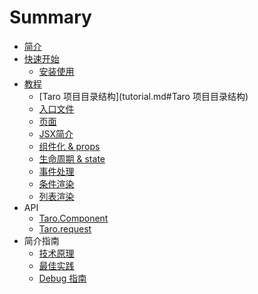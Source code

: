 # Summary

* [简介](README.md)
* [快速开始](GETTING-STARTED.md)
  * [安装使用](GETTING-STARTED.md#安装)
* [教程](tutorial.md)
  * [Taro 项目目录结构](tutorial.md#Taro 项目目录结构)
  * [入口文件](tutorial.md#入口文件)
  * [页面](tutorial.md#页面)
  * [JSX简介](jsx.md)
  * [组件化 & props](props.md)
  * [生命周期 & state](state.md)
  * [事件处理](event.md)
  * [条件渲染](condition.md)
  * [列表渲染](list.md)
* API
  * [Taro.Component](component.md)
  * [Taro.request](request.md)
* 简介指南
  * [技术原理](principle.md)
  * [最佳实践](best-practice.md)
  * [Debug 指南](debug.md)